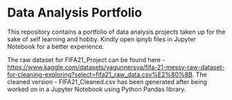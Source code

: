 # Data Analysis Portfolio
This repository contains a portfolio of data analysis projects taken up for the sake of self learning and hobby.
Kindly open ipnyb files in Jupyter Notebook for a better experience.

The raw dataset for FIFA21_Project can be found here - https://www.kaggle.com/datasets/yagunnersya/fifa-21-messy-raw-dataset-for-cleaning-exploring?select=fifa21_raw_data.csv%E2%80%8B. The cleaned version - FIFA21_Cleaned.csv has been generated after being worked on in a Jupyter Notebook using Python Pandas library.
